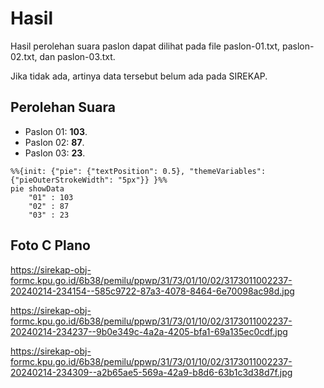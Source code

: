 # Hasil

Hasil perolehan suara paslon dapat dilihat pada file paslon-01.txt, paslon-02.txt, dan paslon-03.txt.

Jika tidak ada, artinya data tersebut belum ada pada SIREKAP.

## Perolehan Suara

 * Paslon 01: **103**.
 * Paslon 02: **87**.
 * Paslon 03: **23**.

```mermaid
%%{init: {"pie": {"textPosition": 0.5}, "themeVariables": {"pieOuterStrokeWidth": "5px"}} }%%
pie showData
    "01" : 103
    "02" : 87
    "03" : 23
```
## Foto C Plano

https://sirekap-obj-formc.kpu.go.id/6b38/pemilu/ppwp/31/73/01/10/02/3173011002237-20240214-234154--585c9722-87a3-4078-8464-6e70098ac98d.jpg

https://sirekap-obj-formc.kpu.go.id/6b38/pemilu/ppwp/31/73/01/10/02/3173011002237-20240214-234237--9b0e349c-4a2a-4205-bfa1-69a135ec0cdf.jpg

https://sirekap-obj-formc.kpu.go.id/6b38/pemilu/ppwp/31/73/01/10/02/3173011002237-20240214-234309--a2b65ae5-569a-42a9-b8d6-63b1c3d38d7f.jpg
